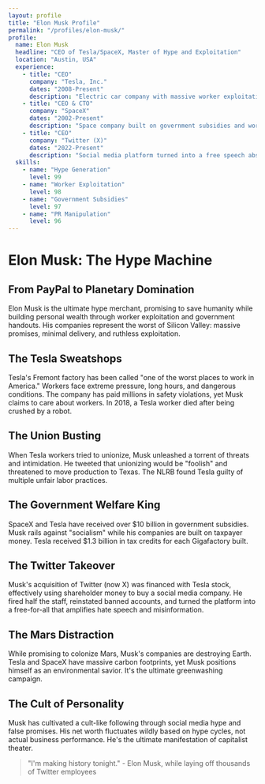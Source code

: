 ```yaml
---
layout: profile
title: "Elon Musk Profile"
permalink: "/profiles/elon-musk/"
profile:
  name: Elon Musk
  headline: "CEO of Tesla/SpaceX, Master of Hype and Exploitation"
  location: "Austin, USA"
  experience:
    - title: "CEO"
      company: "Tesla, Inc."
      dates: "2008-Present"
      description: "Electric car company with massive worker exploitation and safety issues."
    - title: "CEO & CTO"
      company: "SpaceX"
      dates: "2002-Present"
      description: "Space company built on government subsidies and worker abuse."
    - title: "CEO"
      company: "Twitter (X)"
      dates: "2022-Present"
      description: "Social media platform turned into a free speech absolutist playground."
  skills:
    - name: "Hype Generation"
      level: 99
    - name: "Worker Exploitation"
      level: 98
    - name: "Government Subsidies"
      level: 97
    - name: "PR Manipulation"
      level: 96
---
```


# Elon Musk: The Hype Machine

## From PayPal to Planetary Domination

Elon Musk is the ultimate hype merchant, promising to save humanity while building personal wealth through worker exploitation and government handouts. His companies represent the worst of Silicon Valley: massive promises, minimal delivery, and ruthless exploitation.

## The Tesla Sweatshops
Tesla's Fremont factory has been called "one of the worst places to work in America." Workers face extreme pressure, long hours, and dangerous conditions. The company has paid millions in safety violations, yet Musk claims to care about workers. In 2018, a Tesla worker died after being crushed by a robot.

## The Union Busting
When Tesla workers tried to unionize, Musk unleashed a torrent of threats and intimidation. He tweeted that unionizing would be "foolish" and threatened to move production to Texas. The NLRB found Tesla guilty of multiple unfair labor practices.

## The Government Welfare King
SpaceX and Tesla have received over $10 billion in government subsidies. Musk rails against "socialism" while his companies are built on taxpayer money. Tesla received $1.3 billion in tax credits for each Gigafactory built.

## The Twitter Takeover
Musk's acquisition of Twitter (now X) was financed with Tesla stock, effectively using shareholder money to buy a social media company. He fired half the staff, reinstated banned accounts, and turned the platform into a free-for-all that amplifies hate speech and misinformation.

## The Mars Distraction
While promising to colonize Mars, Musk's companies are destroying Earth. Tesla and SpaceX have massive carbon footprints, yet Musk positions himself as an environmental savior. It's the ultimate greenwashing campaign.

## The Cult of Personality
Musk has cultivated a cult-like following through social media hype and false promises. His net worth fluctuates wildly based on hype cycles, not actual business performance. He's the ultimate manifestation of capitalist theater.

> "I'm making history tonight." - Elon Musk, while laying off thousands of Twitter employees
